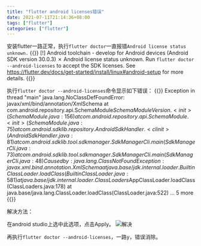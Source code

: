 ```yaml
---
title: "flutter android licenses错误"
date: 2021-07-11T21:14:36+08:00
tags: ["flutter"]
categories: ["flutter"]
---
```


安装flutter一路正常，执行`flutter doctor`一直报错`Android license status unknown.`
{{<highlight shell>}}
[!] Android toolchain - develop for Android devices (Android SDK version 30.0.3)
    ✗ Android license status unknown.
      Run `flutter doctor --android-licenses` to accept the SDK licenses.
      See https://flutter.dev/docs/get-started/install/linux#android-setup for more details.
{{</highlight>}}

执行`flutter doctor --android-licenses`命令显示如下错误：
{{<highlight java>}}
Exception in thread "main" java.lang.NoClassDefFoundError: javax/xml/bind/annotation/XmlSchema
	at com.android.repository.api.SchemaModule$SchemaModuleVersion.<init>(SchemaModule.java:156)
	at com.android.repository.api.SchemaModule.<init>(SchemaModule.java:75)
	at com.android.sdklib.repository.AndroidSdkHandler.<clinit>(AndroidSdkHandler.java:81)
	at com.android.sdklib.tool.sdkmanager.SdkManagerCli.main(SdkManagerCli.java:73)
	at com.android.sdklib.tool.sdkmanager.SdkManagerCli.main(SdkManagerCli.java:48)
Caused by: java.lang.ClassNotFoundException: javax.xml.bind.annotation.XmlSchema
	at java.base/jdk.internal.loader.BuiltinClassLoader.loadClass(BuiltinClassLoader.java:581)
	at java.base/jdk.internal.loader.ClassLoaders$AppClassLoader.loadClass(ClassLoaders.java:178)
	at java.base/java.lang.ClassLoader.loadClass(ClassLoader.java:522)
	... 5 more
{{</highlight>}}

解决方法：

在android studio上选中此选项，点击Apply。
![解决](https://z3.ax1x.com/2021/07/11/WCrq9s.jpg)

再执行`flutter doctor --android-licenses`，一路y，错误消除。